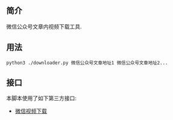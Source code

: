 ## 简介

微信公众号文章内视频下载工具.

## 用法

```shell
python3 ./downloader.py 微信公众号文章地址1 微信公众号文章地址2...
```

## 接口

本脚本使用了如下第三方接口:

* [微信视频下载](http://www.15um.com/tools/weixin_v.php)
